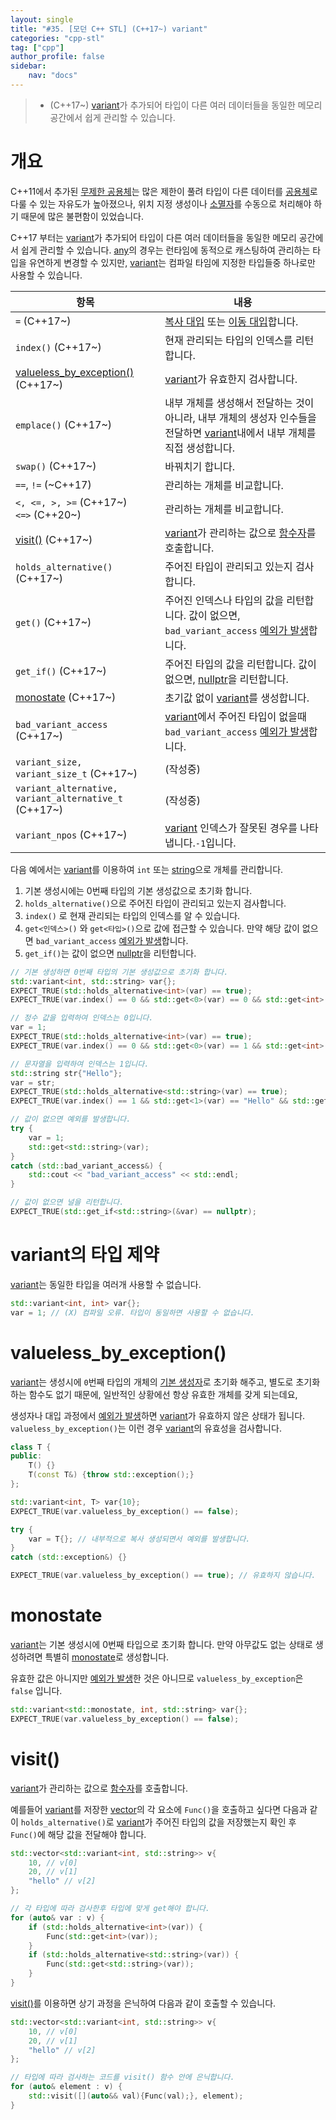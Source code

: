 ```yaml
---
layout: single
title: "#35. [모던 C++ STL] (C++17~) variant"
categories: "cpp-stl"
tag: ["cpp"]
author_profile: false
sidebar: 
    nav: "docs"
---
```


> * (C++17~) [variant](https://tango1202.github.io/cpp-stl/modern-cpp-stl-variant/)가 추가되어 타입이 다른 여러 데이터들을 동일한 메모리 공간에서 쉽게 관리할 수 있습니다.

# 개요

C++11에서 추가된 [무제한 공용체](https://tango1202.github.io/cpp/modern-cpp-unrestricted-union/)는 많은 제한이 풀려 타입이 다른 데이터를 [공용체](https://tango1202.github.io/legacy-cpp-guide/legacy-cpp-guide-struct-class-union/#%EA%B3%B5%EC%9A%A9%EC%B2%B4)로 다룰 수 있는 자유도가 높아졌으나, 위치 지정 생성이나 [소멸자](https://tango1202.github.io/legacy-cpp-oop/legacy-cpp-oop-destructors/)를 수동으로 처리해야 하기 때문에 많은 불편함이 있었습니다.

C++17 부터는 [variant](https://tango1202.github.io/cpp-stl/modern-cpp-stl-variant/)가 추가되어 타입이 다른 여러 데이터들을 동일한 메모리 공간에서 쉽게 관리할 수 있습니다. [any](https://tango1202.github.io/cpp-stl/modern-cpp-stl-any/)의 경우는 런타임에 동적으로 캐스팅하여 관리하는 타입을 유연하게 변경할 수 있지만, [variant](https://tango1202.github.io/cpp-stl/modern-cpp-stl-variant/)는 컴파일 타임에 지정한 타입들중 하나로만 사용할 수 있습니다.

|항목|내용|
|--|--|
|`=` (C++17~)|[복사 대입](https://tango1202.github.io/legacy-cpp-oop/legacy-cpp-oop-assignment-operator/#%EB%B3%B5%EC%82%AC-%EB%8C%80%EC%9E%85-%EC%97%B0%EC%82%B0%EC%9E%90) 또는 [이동 대입](https://tango1202.github.io/cpp/modern-cpp-rvalue-value-category-move/#%EC%9D%B4%EB%8F%99-%EC%83%9D%EC%84%B1%EC%9E%90)합니다.|
|`index()` (C++17~)|현재 관리되는 타입의 인덱스를 리턴합니다.|
|[valueless_by_exception()](https://tango1202.github.io/cpp-stl/modern-cpp-stl-variant/#valueless_by_exception) (C++17~)|[variant](https://tango1202.github.io/cpp-stl/modern-cpp-stl-variant/)가 유효한지 검사합니다.|
|`emplace()` (C++17~)|내부 개체를 생성해서 전달하는 것이 아니라, 내부 개체의 생성자 인수들을 전달하면 [variant](https://tango1202.github.io/cpp-stl/modern-cpp-stl-variant/)내에서 내부 개체를 직접 생성합니다.|
|`swap()` (C++17~)|바꿔치기 합니다.|
|`==`, `!=` (~C++17)|관리하는 개체를 비교합니다.|
|`<, <=, >, >=` (C++17~)<br/>`<=>` (C++20~)|관리하는 개체를 비교합니다.|
|[visit()](https://tango1202.github.io/cpp-stl/modern-cpp-stl-variant/#visit) (C++17~)|[variant](https://tango1202.github.io/cpp-stl/modern-cpp-stl-variant/)가 관리하는 값으로 [함수자](https://tango1202.github.io/legacy-cpp-stl/legacy-cpp-stl-functor/)를 호출합니다.|
|`holds_alternative()` (C++17~)|주어진 타입이 관리되고 있는지 검사합니다.|
|`get()` (C++17~)|주어진 인덱스나 타입의 값을 리턴합니다. 값이 없으면, `bad_variant_access` [예외가 발생](https://tango1202.github.io/legacy-cpp-exception/legacy-cpp-exception-mechanism/#%EC%98%88%EC%99%B8-%EB%B0%9C%EC%83%9D%EA%B3%BC-%ED%83%90%EC%A7%80try-catch-throw)합니다.|
|`get_if()` (C++17~)|주어진 타입의 값을 리턴합니다. 값이 없으면, [nullptr](https://tango1202.github.io/cpp/modern-cpp-type/#nullptr)을 리턴합니다.|
|[monostate](https://tango1202.github.io/cpp-stl/modern-cpp-stl-variant/#monostate) (C++17~)|초기값 없이 [variant](https://tango1202.github.io/cpp-stl/modern-cpp-stl-variant/)를 생성합니다.|
|`bad_variant_access` (C++17~)|[variant](https://tango1202.github.io/cpp-stl/modern-cpp-stl-variant/)에서 주어진 타입이 없을때 `bad_variant_access` [예외가 발생](https://tango1202.github.io/legacy-cpp-exception/legacy-cpp-exception-mechanism/#%EC%98%88%EC%99%B8-%EB%B0%9C%EC%83%9D%EA%B3%BC-%ED%83%90%EC%A7%80try-catch-throw)합니다.|
|`variant_size, variant_size_t` (C++17~)|(작성중)|
|`variant_alternative, variant_alternative_t` (C++17~)|(작성중)|
|`variant_npos` (C++17~)|[variant](https://tango1202.github.io/cpp-stl/modern-cpp-stl-variant/) 인덱스가 잘못된 경우를 나타냅니다.`-1`입니다.| 

다음 예에서는 [variant](https://tango1202.github.io/cpp-stl/modern-cpp-stl-variant/)를 이용하여 `int` 또는 [string](https://tango1202.github.io/legacy-cpp-stl/legacy-cpp-stl-string/)으로 개체를 관리합니다.

1. 기본 생성시에는 0번째 타입의 기본 생성값으로 초기화 합니다.
2. `holds_alternative()`으로 주어진 타입이 관리되고 있는지 검사합니다.
3. `index()` 로 현재 관리되는 타입의 인덱스를 알 수 있습니다.
4. `get<인덱스>()` 와 `get<타입>()`으로 값에 접근할 수 있습니다. 만약 해당 값이 없으면 `bad_variant_access` [예외가 발생](https://tango1202.github.io/legacy-cpp-exception/legacy-cpp-exception-mechanism/#%EC%98%88%EC%99%B8-%EB%B0%9C%EC%83%9D%EA%B3%BC-%ED%83%90%EC%A7%80try-catch-throw)합니다.
5. `get_if()`는 값이 없으면 [nullptr](https://tango1202.github.io/cpp/modern-cpp-type/#nullptr)을 리턴합니다.

```cpp
// 기본 생성하면 0번째 타입의 기본 생성값으로 초기화 합니다.
std::variant<int, std::string> var{};
EXPECT_TRUE(std::holds_alternative<int>(var) == true);
EXPECT_TRUE(var.index() == 0 && std::get<0>(var) == 0 && std::get<int>(var) == 0);

// 정수 값을 입력하여 인덱스는 0입니다.
var = 1;
EXPECT_TRUE(std::holds_alternative<int>(var) == true);
EXPECT_TRUE(var.index() == 0 && std::get<0>(var) == 1 && std::get<int>(var) == 1);

// 문자열을 입력하여 인덱스는 1입니다.
std::string str{"Hello"};
var = str;
EXPECT_TRUE(std::holds_alternative<std::string>(var) == true);
EXPECT_TRUE(var.index() == 1 && std::get<1>(var) == "Hello" && std::get<std::string>(var) == "Hello");

// 값이 없으면 예외를 발생합니다.
try {
    var = 1;
    std::get<std::string>(var);
}
catch (std::bad_variant_access&) {
    std::cout << "bad_variant_access" << std::endl;
}

// 값이 없으면 널을 리턴합니다.
EXPECT_TRUE(std::get_if<std::string>(&var) == nullptr);    
```

# variant의 타입 제약

[variant](https://tango1202.github.io/cpp-stl/modern-cpp-stl-variant/)는 동일한 타입을 여러개 사용할 수 없습니다.

```cpp
std::variant<int, int> var{};
var = 1; // (X) 컴파일 오류. 타입이 동일하면 사용할 수 없습니다.
```

# valueless_by_exception()

[variant](https://tango1202.github.io/cpp-stl/modern-cpp-stl-variant/)는 생성시에 `0`번째 타입의 개체의 [기본 생성자](https://tango1202.github.io/legacy-cpp-oop/legacy-cpp-oop-constructors/#%EA%B8%B0%EB%B3%B8-%EC%83%9D%EC%84%B1%EC%9E%90)로 초기화 해주고, 별도로 초기화 하는 함수도 없기 때문에, 일반적인 상황에선 항상 유효한 개체를 갖게 되는데요,

생성자나 대입 과정에서 [예외가 발생](https://tango1202.github.io/legacy-cpp-exception/legacy-cpp-exception-mechanism/#%EC%98%88%EC%99%B8-%EB%B0%9C%EC%83%9D%EA%B3%BC-%ED%83%90%EC%A7%80try-catch-throw)하면 [variant](https://tango1202.github.io/cpp-stl/modern-cpp-stl-variant/)가 유효하지 않은 상태가 됩니다. `valueless_by_exception()`는 이런 경우 [variant](https://tango1202.github.io/cpp-stl/modern-cpp-stl-variant/)의 유효성을 검사합니다.

```cpp
class T {
public:
    T() {}
    T(const T&) {throw std::exception();}
};

std::variant<int, T> var{10}; 
EXPECT_TRUE(var.valueless_by_exception() == false);

try {
    var = T{}; // 내부적으로 복사 생성되면서 예외를 발생합니다.
}
catch (std::exception&) {}

EXPECT_TRUE(var.valueless_by_exception() == true); // 유효하지 않습니다.
```

# monostate

[variant](https://tango1202.github.io/cpp-stl/modern-cpp-stl-variant/)는 기본 생성시에 0번째 타입으로 초기화 합니다. 만약 아무값도 없는 상태로 생성하려면 특별히 [monostate](https://tango1202.github.io/cpp-stl/modern-cpp-stl-variant/#monostate)로 생성합니다.

유효한 값은 아니지만 [예외가 발생](https://tango1202.github.io/legacy-cpp-exception/legacy-cpp-exception-mechanism/#%EC%98%88%EC%99%B8-%EB%B0%9C%EC%83%9D%EA%B3%BC-%ED%83%90%EC%A7%80try-catch-throw)한 것은 아니므로 `valueless_by_exception`은 `false` 입니다.

```cpp
std::variant<std::monostate, int, std::string> var{};
EXPECT_TRUE(var.valueless_by_exception() == false); 
```

# visit()

[variant](https://tango1202.github.io/cpp-stl/modern-cpp-stl-variant/)가 관리하는 값으로 [함수자](https://tango1202.github.io/legacy-cpp-stl/legacy-cpp-stl-functor/)를 호출합니다.

예를들어 [variant](https://tango1202.github.io/cpp-stl/modern-cpp-stl-variant/)를 저장한 [vector](https://tango1202.github.io/legacy-cpp-stl/legacy-cpp-stl-vector/)의 각 요소에 `Func()`을 호출하고 싶다면 다음과 같이 `holds_alternative()`로 [variant](https://tango1202.github.io/cpp-stl/modern-cpp-stl-variant/)가 주어진 타입의 값을 저장했는지 확인 후 `Func()`에 해당 값을 전달해야 합니다.

```cpp
std::vector<std::variant<int, std::string>> v{
    10, // v[0]
    20, // v[1]
    "hello" // v[2]
};

// 각 타입에 따라 검사한후 타입에 맞게 get해야 합니다.
for (auto& var : v) {
    if (std::holds_alternative<int>(var)) {
        Func(std::get<int>(var));            
    }
    if (std::holds_alternative<std::string>(var)) {
        Func(std::get<std::string>(var));            
    }
}   
```

[visit()](https://tango1202.github.io/cpp-stl/modern-cpp-stl-variant/#visit)를 이용하면 상기 과정을 은닉하여 다음과 같이 호출할 수 있습니다.

```cpp
std::vector<std::variant<int, std::string>> v{
    10, // v[0]
    20, // v[1]
    "hello" // v[2]
};

// 타입에 따라 검사하는 코드를 visit() 함수 안에 은닉합니다.
for (auto& element : v) {
    std::visit([](auto&& val){Func(val);}, element);
}  
```
